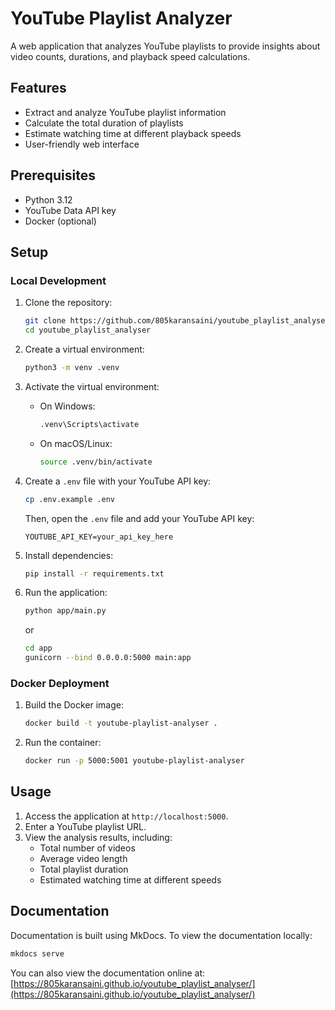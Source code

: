# YouTube Playlist Analyzer

A web application that analyzes YouTube playlists to provide insights about video counts, durations, and playback speed calculations.

## Features

- Extract and analyze YouTube playlist information
- Calculate the total duration of playlists
- Estimate watching time at different playback speeds
- User-friendly web interface

## Prerequisites

- Python 3.12
- YouTube Data API key
- Docker (optional)

## Setup

### Local Development

1. Clone the repository:
   ```bash
   git clone https://github.com/805karansaini/youtube_playlist_analyser
   cd youtube_playlist_analyser
   ```

2. Create a virtual environment:
   ```bash
   python3 -m venv .venv
   ```

3. Activate the virtual environment:
   - On Windows:
     ```bash
     .venv\Scripts\activate
     ```
   - On macOS/Linux:
     ```bash
     source .venv/bin/activate
     ```

4. Create a `.env` file with your YouTube API key:
   ```bash
   cp .env.example .env
   ```
   Then, open the `.env` file and add your YouTube API key:
   ```
   YOUTUBE_API_KEY=your_api_key_here
   ```

5. Install dependencies:
   ```bash
   pip install -r requirements.txt
   ```

6. Run the application:
   ```bash
   python app/main.py
   ```
   or
   ```bash
   cd app
   gunicorn --bind 0.0.0.0:5000 main:app
   ```

### Docker Deployment

1. Build the Docker image:
   ```bash
   docker build -t youtube-playlist-analyser .
   ```

2. Run the container:
   ```bash
   docker run -p 5000:5001 youtube-playlist-analyser
   ```

## Usage

1. Access the application at `http://localhost:5000`.
2. Enter a YouTube playlist URL.
3. View the analysis results, including:
   - Total number of videos
   - Average video length
   - Total playlist duration
   - Estimated watching time at different speeds

## Documentation

Documentation is built using MkDocs. To view the documentation locally:

```bash
mkdocs serve
```

You can also view the documentation online at: [https://805karansaini.github.io/youtube_playlist_analyser/](https://805karansaini.github.io/youtube_playlist_analyser/)
